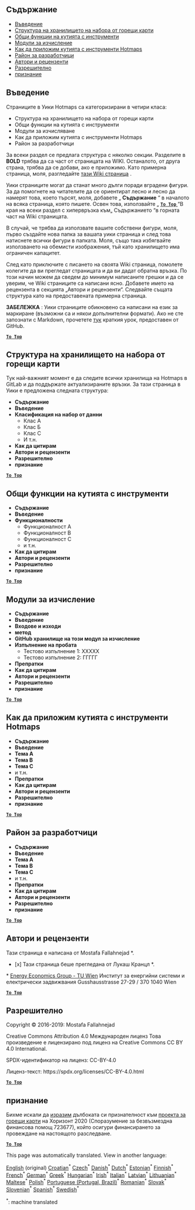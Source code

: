 <h2> Съдържание </h2><ul><li> <a href="#Introduction">Въведение</a> </li><li> <a href="#Hotmaps-data-set-repository-structure">Структура на хранилището на набора от горещи карти</a> </li><li> <a href="#General-functionalities-of-the-toolbox">Общи функции на кутията с инструменти</a> </li><li> <a href="#Calculation-modules">Модули за изчисление</a> </li><li> <a href="#How-to-apply-the-Hotmaps-toolbox">Как да приложим кутията с инструменти Hotmaps</a> </li><li> <a href="#Developers-area">Район за разработчици</a> </li><li> <a href="#authors-and-reviewers">Автори и рецензенти</a> </li><li> <a href="#license">Разрешително</a> </li><li> <a href="#acknowledgement">признание</a> </li></ul><h2> Въведение </h2><p> Страниците в Уики Hotmaps са категоризирани в четири класа: </p><ul><li> Структура на хранилището на набора от горещи карти </li><li> Общи функции на кутията с инструменти </li><li> Модули за изчисляване </li><li> Как да приложим кутията с инструменти Hotmaps </li><li> Район за разработчици </li></ul><p> За всеки раздел се предлага структура с няколко секции. Разделите в <strong>BOLD</strong> трябва да са част от страницата на WIKI. Останалото, от друга страна, трябва да се добави, ако е приложимо. Като примерна страница, моля, разгледайте <a href="https://github.com/HotMaps/hotmaps_wiki/wiki/CM-District-heating-potential-user-defined-thresholds">тази Wiki страница</a> . </p><p> Уики страниците могат да станат много дълги поради вградени фигури. За да помогнете на читателите да се ориентират лесно и лесно да намерят това, което търсят, моля, добавете „ <strong>Съдържание</strong> “ в началото на всяка страница, която пишете. Освен това, използвайте „ <ins> <code><strong><a href="#table-of-contents">To Top</a></strong></code> </ins> “В края на всеки раздел с хипервръзка към„ Съдържанието “в горната част на Wiki страницата. </p><p> В случай, че трябва да използвате вашите собствени фигури, моля, първо създайте нова папка за вашата уики страница и след това натиснете всички фигури в папката. Моля, също така избягвайте използването на обемисти изображения, тъй като хранилището има ограничен капацитет. </p><p> След като приключите с писането на своята Wiki страница, помолете колегите да ви прегледат страницата и да ви дадат обратна връзка. По този начин можем да сведем до минимум написаните грешки и да се уверим, че Wiki страниците са написани ясно. Добавете името на рецензента в секцията „Автори и рецензенти“. Следвайте същата структура като на предоставената примерна страница. </p><p> <strong>ЗАБЕЛЕЖКА</strong> : Уики страниците обикновено са написани на език за маркиране (възможни са и някои допълнителни формати). Ако не сте запознати с Markdown, прочетете <a href="https://guides.github.com/features/mastering-markdown/">тук</a> краткия урок, предоставен от GitHub. </p><p><ins> <code><strong><a href="#table-of-contents">To Top</a></strong></code> </ins> </p><h2> Структура на хранилището на набора от горещи карти </h2><p> Тук най-важният момент е да следите всички хранилища на Hotmaps в GitLab и да поддържате актуализираните връзки. За тази страница в Уики е предложена следната структура: </p><ul><li> <strong>Съдържание</strong> </li><li> <strong>Въведение</strong> </li><li> <strong>Класификация на набор от данни</strong> <ul><li> Клас А </li><li> Клас Б </li><li> Клас С </li><li> И т.н. </li></ul></li><li> <strong>Как да цитирам</strong> </li><li> <strong>Автори и рецензенти</strong> </li><li> <strong>Разрешително</strong> </li><li> <strong>признание</strong> </li></ul><p><ins> <code><strong><a href="#table-of-contents">To Top</a></strong></code> </ins> </p><h2> Общи функции на кутията с инструменти </h2><ul><li> <strong>Съдържание</strong> </li><li> <strong>Въведение</strong> </li><li> <strong>Функционалности</strong> <ul><li> Функционалност A </li><li> Функционалност B </li><li> Функционалност C </li><li> и т.н. </li></ul></li><li> <strong>Как да цитирам</strong> </li><li> <strong>Автори и рецензенти</strong> </li><li> <strong>Разрешително</strong> </li><li> <strong>признание</strong> </li></ul><p><ins> <code><strong><a href="#table-of-contents">To Top</a></strong></code> </ins> </p><h2> Модули за изчисление </h2><ul><li> <strong>Съдържание</strong> </li><li> <strong>Въведение</strong> </li><li> <strong>Входове и изходи</strong> </li><li> <strong>метод</strong> </li><li> <strong>GitHub хранилище на този модул за изчисление</strong> </li><li> <strong>Изпълнение на пробата</strong> <ul><li> Тестово изпълнение 1: XXXXX </li><li> Тестово изпълнение 2: ГГГГГ </li></ul></li><li> <strong>Препратки</strong> </li><li> <strong>Как да цитирам</strong> </li><li> <strong>Автори и рецензенти</strong> </li><li> <strong>Разрешително</strong> </li><li> <strong>признание</strong> </li></ul><p><ins> <code><strong><a href="#table-of-contents">To Top</a></strong></code> </ins> </p><h2> Как да приложим кутията с инструменти Hotmaps </h2><ul><li> <strong>Съдържание</strong> </li><li> <strong>Въведение</strong> </li><li> <strong>Тема A</strong> </li><li> <strong>Тема B</strong> </li><li> <strong>Тема C</strong> </li><li> и т.н. </li><li> <strong>Препратки</strong> </li><li> <strong>Как да цитирам</strong> </li><li> <strong>Автори и рецензенти</strong> </li><li> <strong>Разрешително</strong> </li><li> <strong>признание</strong> </li></ul><p><ins> <code><strong><a href="#table-of-contents">To Top</a></strong></code> </ins> </p><h2> Район за разработчици </h2><ul><li> <strong>Съдържание</strong> </li><li> <strong>Въведение</strong> </li><li> <strong>Тема A</strong> </li><li> <strong>Тема B</strong> </li><li> <strong>Тема C</strong> </li><li> и т.н. </li><li> <strong>Препратки</strong> </li><li> <strong>Как да цитирам</strong> </li><li> <strong>Автори и рецензенти</strong> </li><li> <strong>Разрешително</strong> </li><li> <strong>признание</strong> </li></ul><p><ins> <code><strong><a href="#table-of-contents">To Top</a></strong></code> </ins> </p><h2> Автори и рецензенти </h2><p> Тази страница е написана от Mostafa Fallahnejad *. </p><ul><li> [x] Тази страница беше прегледана от Лукаш Кранцл *. </li></ul><p> * <a href="https://eeg.tuwien.ac.at/">Energy Economics Group - TU Wien</a> Институт за енергийни системи и електрически задвижвания Gusshausstrasse 27-29 / 370 1040 Wien </p><p><ins> <code><strong><a href="#table-of-contents">To Top</a></strong></code> </ins> </p><h2> Разрешително </h2><p> Copyright © 2016-2019: Mostafa Fallahnejad </p><p> Creative Commons Attribution 4.0 Международен лиценз Това произведение е лицензирано под лиценз на Creative Commons CC BY 4.0 International. </p><p> SPDX-идентификатор на лиценз: CC-BY-4.0 </p><p> Лиценз-текст: https://spdx.org/licenses/CC-BY-4.0.html </p><p><ins> <code><strong><a href="#table-of-contents">To Top</a></strong></code> </ins> </p><h2> признание </h2><p> Бихме искали да <a href="https://www.hotmaps-project.eu">изразим</a> дълбоката си признателност към <a href="https://www.hotmaps-project.eu">проекта за горещи карти</a> на Хоризонт 2020 (Споразумение за безвъзмездна финансова помощ 723677), който осигури финансирането за провеждане на настоящото разследване. </p><p><ins> <code><strong><a href="#table-of-contents">To Top</a></strong></code> </ins> </p>

This page was automatically translated. View in another language:

[English](../en/Guidelines-for-writing-a-Hotmaps-Wiki-page.md) (original)  [Croatian](../hr/Guidelines-for-writing-a-Hotmaps-Wiki-page.md)<sup>\*</sup> [Czech](../cs/Guidelines-for-writing-a-Hotmaps-Wiki-page.md)<sup>\*</sup> [Danish](../da/Guidelines-for-writing-a-Hotmaps-Wiki-page.md)<sup>\*</sup> [Dutch](../nl/Guidelines-for-writing-a-Hotmaps-Wiki-page.md)<sup>\*</sup> [Estonian](../et/Guidelines-for-writing-a-Hotmaps-Wiki-page.md)<sup>\*</sup> [Finnish](../fi/Guidelines-for-writing-a-Hotmaps-Wiki-page.md)<sup>\*</sup> [French](../fr/Guidelines-for-writing-a-Hotmaps-Wiki-page.md)<sup>\*</sup> [German](../de/Guidelines-for-writing-a-Hotmaps-Wiki-page.md)<sup>\*</sup> [Greek](../el/Guidelines-for-writing-a-Hotmaps-Wiki-page.md)<sup>\*</sup> [Hungarian](../hu/Guidelines-for-writing-a-Hotmaps-Wiki-page.md)<sup>\*</sup> [Irish](../ga/Guidelines-for-writing-a-Hotmaps-Wiki-page.md)<sup>\*</sup> [Italian](../it/Guidelines-for-writing-a-Hotmaps-Wiki-page.md)<sup>\*</sup> [Latvian](../lv/Guidelines-for-writing-a-Hotmaps-Wiki-page.md)<sup>\*</sup> [Lithuanian](../lt/Guidelines-for-writing-a-Hotmaps-Wiki-page.md)<sup>\*</sup> [Maltese](../mt/Guidelines-for-writing-a-Hotmaps-Wiki-page.md)<sup>\*</sup> [Polish](../pl/Guidelines-for-writing-a-Hotmaps-Wiki-page.md)<sup>\*</sup> [Portuguese (Portugal, Brazil)](../pt/Guidelines-for-writing-a-Hotmaps-Wiki-page.md)<sup>\*</sup> [Romanian](../ro/Guidelines-for-writing-a-Hotmaps-Wiki-page.md)<sup>\*</sup> [Slovak](../sk/Guidelines-for-writing-a-Hotmaps-Wiki-page.md)<sup>\*</sup> [Slovenian](../sl/Guidelines-for-writing-a-Hotmaps-Wiki-page.md)<sup>\*</sup> [Spanish](../es/Guidelines-for-writing-a-Hotmaps-Wiki-page.md)<sup>\*</sup> [Swedish](../sv/Guidelines-for-writing-a-Hotmaps-Wiki-page.md)<sup>\*</sup> 

<sup>\*</sup>: machine translated
